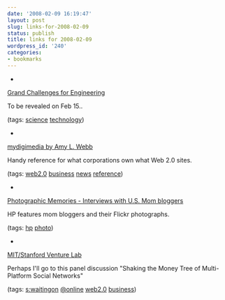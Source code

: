```yaml
---
date: '2008-02-09 16:19:47'
layout: post
slug: links-for-2008-02-09
status: publish
title: links for 2008-02-09
wordpress_id: '240'
categories:
- bookmarks
---
```



	
  * 
		

[Grand Challenges for Engineering](http://www.engineeringchallenges.org/default.aspx)


		

To be revealed on Feb 15..


		

(tags: [science](http://del.icio.us/eob/science) [technology](http://del.icio.us/eob/technology))


	

	
  * 
		

[mydigimedia by Amy L. Webb](http://www.mydigimedia.com/WhoOwns.html)


		

Handy reference for what corporations own what Web 2.0 sites.


		

(tags: [web2.0](http://del.icio.us/eob/web2.0) [business](http://del.icio.us/eob/business) [news](http://del.icio.us/eob/news) [reference](http://del.icio.us/eob/reference))


	

	
  * 
		

[Photographic Memories - Interviews with U.S. Mom bloggers](http://www.hp.com/united-states/consumer/digital_photography/blog/index.html?jumpid=re_R602_prodexp/dp/split/outlet_rm)


		

HP features mom bloggers and their Flickr photographs.


		

(tags: [hp](http://del.icio.us/eob/hp) [photo](http://del.icio.us/eob/photo))


	

	
  * 
		

[MIT/Stanford Venture Lab](http://www.vlab.org/article.html?aid=172)


		

Perhaps I'll go to this panel discussion "Shaking the Money Tree of Multi-Platform Social Networks"


		

(tags: [s:waitingon](http://del.icio.us/eob/s:waitingon) [@online](http://del.icio.us/eob/@online) [web2.0](http://del.icio.us/eob/web2.0) [business](http://del.icio.us/eob/business))


	



